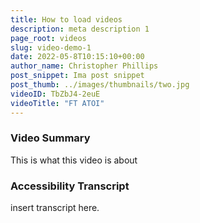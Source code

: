 ```yaml
---
title: How to load videos
description: meta description 1
page_root: videos
slug: video-demo-1
date: 2022-05-8T10:15:10+00:00
author_name: Christopher Phillips
post_snippet: Ima post snippet
post_thumb: ../images/thumbnails/two.jpg
videoID: TbZbJ4-2euE
videoTitle: "FT ATOI"
---
```


### Video Summary

This is what this video is about

### Accessibility Transcript

insert transcript here.
